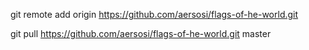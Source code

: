 git remote add origin https://github.com/aersosi/flags-of-he-world.git

git pull https://github.com/aersosi/flags-of-he-world.git master